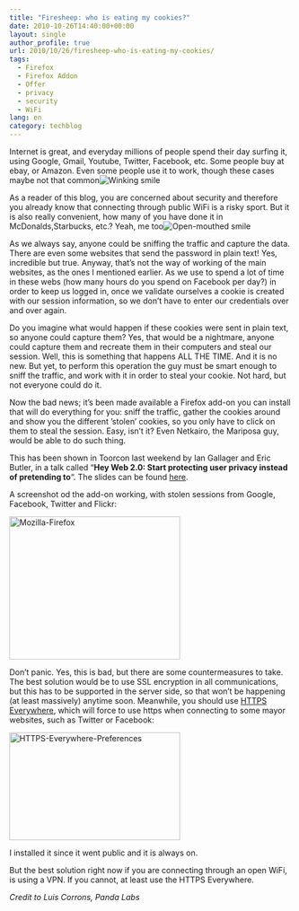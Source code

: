 ```yaml
---
title: "Firesheep: who is eating my cookies?"
date: 2010-10-26T14:40:00+00:00
layout: single
author_profile: true
url: 2010/10/26/firesheep-who-is-eating-my-cookies/
tags:
  - Firefox
  - Firefox Addon
  - Offer
  - privacy
  - security
  - WiFi
lang: en
category: techblog
---
```

Internet is great, and everyday millions of people spend their day surfing it, using Google, Gmail, Youtube, Twitter, Facebook, etc. Some people buy at ebay, or Amazon. Even some people use it to work, though these cases maybe not that common![Winking smile](http://lh4.ggpht.com/_vaUVXcmC3OI/TMbhDPTZKhI/AAAAAAAAC6U/xQwJOsqyl9g/wlEmoticon-winkingsmile%5B2%5D.png?imgmax=800) 

As a reader of this blog, you are concerned about security and therefore you already know that connecting through public WiFi is a risky sport. But it is also really convenient, how many of you have done it in McDonalds,Starbucks, etc.? Yeah, me too![Open-mouthed smile](http://lh4.ggpht.com/_vaUVXcmC3OI/TMbhFQXc7ZI/AAAAAAAAC6Y/1c57ir6tCes/wlEmoticon-openmouthedsmile%5B2%5D.png?imgmax=800) 

As we always say, anyone could be sniffing the traffic and capture the data. There are even some websites that send the password in plain text! Yes, incredible but true. Anyway, that’s not the way of working of the main websites, as the ones I mentioned earlier. As we use to spend a lot of time in these webs (how many hours do you spend on Facebook per day?) in order to keep us logged in, once we validate ourselves a cookie is created with our session information, so we don’t have to enter our credentials over and over again.

Do you imagine what would happen if these cookies were sent in plain text, so anyone could capture them? Yes, that would be a nightmare, anyone could capture them and recreate them in their computers and steal our session. Well, this is something that happens ALL THE TIME. And it is no new. But yet, to perform this operation the guy must be smart enough to sniff the traffic, and work with it in order to steal your cookie. Not hard, but not everyone could do it.

Now the bad news; it’s been made available a Firefox add-on you can install that will do everything for you: sniff the traffic, gather the cookies around and show you the different ’stolen’ cookies, so you only have to click on them to steal the session. Easy, isn’t it? Even Netkairo, the Mariposa guy, would be able to do such thing.

This has been shown in Toorcon last weekend by Ian Gallager and Eric Butler, in a talk called “**Hey Web 2.0: Start protecting user privacy instead of pretending to**“. The slides can be found [here](http://codebutler.github.com/firesheep/tc12/#1).

A screenshot od the add-on working, with stolen sessions from Google, Facebook, Twitter and Flickr:

[<img title="Mozilla-Firefox" border="0" alt="Mozilla-Firefox" src="http://lh5.ggpht.com/_vaUVXcmC3OI/TMbhMstI74I/AAAAAAAAC6g/l0RnM7_ode4/Mozilla-Firefox_thumb%5B1%5D.jpg?imgmax=800" width="304" height="255" />](http://lh6.ggpht.com/_vaUVXcmC3OI/TMbhJLR3ilI/AAAAAAAAC6c/E-m_3jhhczc/s1600-h/Mozilla-Firefox%5B3%5D.jpg)

Don’t panic. Yes, this is bad, but there are some countermeasures to take. The best solution would be to use SSL encryption in all communications, but this has to be supported in the server side, so that won’t be happening (at least massively) anytime soon. Meanwhile, you should use [HTTPS Everywhere](https://www.eff.org/https-everywhere), which will force to use https when connecting to some mayor websites, such as Twitter or Facebook:

[<img title="HTTPS-Everywhere-Preferences" border="0" alt="HTTPS-Everywhere-Preferences" src="http://lh3.ggpht.com/_vaUVXcmC3OI/TMbhTuMG1bI/AAAAAAAAC6o/G5yK5F-fYbY/HTTPS-Everywhere-Preferences_thumb%5B1%5D.jpg?imgmax=800" width="304" height="192" />](http://lh6.ggpht.com/_vaUVXcmC3OI/TMbhP0AQnwI/AAAAAAAAC6k/pLu1U-JjhNw/s1600-h/HTTPS-Everywhere-Preferences%5B3%5D.jpg)

I installed it since it went public and it is always on.

But the best solution right now if you are connecting through an open WiFi, is using a VPN. If you cannot, at least use the HTTPS Everywhere.

_Credit to Luis Corrons, Panda Labs_